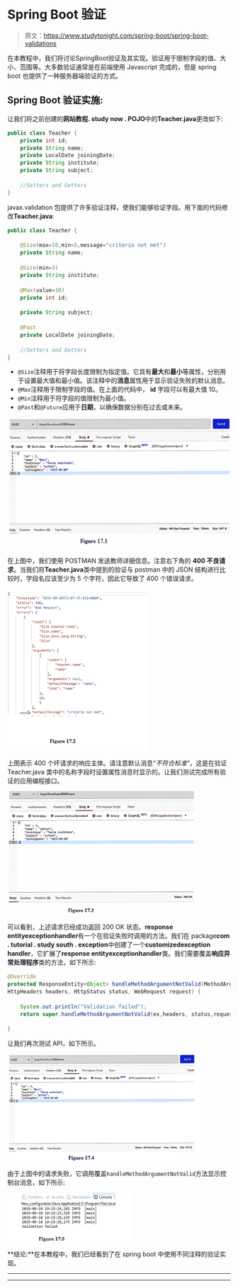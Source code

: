 # Spring Boot 验证

> 原文：<https://www.studytonight.com/spring-boot/spring-boot-validations>

在本教程中，我们将讨论SpringBoot验证及其实现。验证用于限制字段的值、大小、范围等。大多数验证通常是在前端使用 Javascript 完成的，但是 spring boot 也提供了一种服务器端验证的方式。

## Spring Boot 验证实施:

让我们将之前创建的**网站教程. study now . POJO**中的**Teacher.java**更改如下:

```java
public class Teacher {
    private int id;
    private String name;
    private LocalDate joiningDate;
    private String institute;
    private String subject;

    //Setters and Getters
} 
```

javax.validation 包提供了许多验证注释，使我们能够验证字段。用下面的代码修改**Teacher.java**:

```java
public class Teacher {

    @Size(max=10,min=5,message="criteria not met")
    private String name;

    @Size(min=3)
    private String institute;

    @Max(value=10)
    private int id;

    private String subject;

    @Past
    private LocalDate joiningDate;

    //Setters and Getters
}
```

*   `@Size`注释用于将字段长度限制为指定值。它具有**最大**和**最小**等属性，分别用于设置最大值和最小值。该注释中的**消息**属性用于显示验证失败的默认消息。
*   `@Max`注释用于限制字段的值。在上面的代码中， **id** 字段可以有最大值 10。
*   `@Min`注释用于将字段的值限制为最小值。
*   `@Past`和`@Future`应用于**日期**，以确保数据分别在过去或未来。

![](img/9ef01025f57ea88057a10c8b99e784f3.png)

在上图中，我们使用 POSTMAN 发送教师详细信息。注意右下角的 **400 不良请求**。当我们将**Teacher.java**类中提到的验证与 postman 中的 JSON 结构进行比较时，字段名应该至少为 5 个字符，因此它导致了 400 个错误请求。

![](img/f865258bac02eeb4dfc708a56167a22a.png)

上图表示 400 个坏请求的响应主体。请注意默认消息“*不符合标准”*，这是在验证 Teacher.java 类中的名称字段时设置属性消息时显示的。让我们测试完成所有验证的应用编程接口。

![](img/ab25bec9cf73fd235116dd4a9b613d49.png)

可以看到，上述请求已经成功返回 200 OK 状态。**response entityexceptionhandler**有一个在验证失败时调用的方法。我们在 package**com . tutorial . study south . exception**中创建了一个**customizedexception handler**，它扩展了**response entityexceptionhandler**类。我们需要覆盖**响应异常处理程序**类的方法，如下所示:

```java
@Override
protected ResponseEntity<Object> handleMethodArgumentNotValid(MethodArgumentNotValidException ex,
HttpHeaders headers, HttpStatus status, WebRequest request) {

    System.out.println("Validation failed");
    return super.handleMethodArgumentNotValid(ex,headers, status,request);

}
```

让我们再次测试 API，如下所示。

![](img/05d49807f34ff7d8a6ed1f71c1c13b60.png)

由于上图中的请求失败，它调用覆盖`handleMethodArgumentNotValid`方法显示控制台消息，如下所示:

![](img/23c523403b68ef82bdbcbec4b4064c09.png)

**结论:**在本教程中，我们已经看到了在 spring boot 中使用不同注释的验证实现。

* * *

* * *